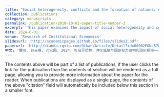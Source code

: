 ```yaml
---
title: "Social heterogeneity, conflicts and the formation of nations: divergence of historical China and Japan"
collection: publications
category: manuscripts
permalink: /publication/2010-10-01-paper-title-number-2
excerpt: 'This paper examines the impact of social heterogeneity and conflict threats on the size of government. Social heterogeneity, as an embedded layer of institutional development, reflects the distribution of actual power. It drives the emergence of internal conflict threats and shapes the trade-offs in national institutional design, particularly in the choice of the number and scale of governments. Building on the institutional economics framework of power distribution and institutional change, and drawing on a theoretical model of regional government formation, this study employs a comparative historical institutional analysis of Ming–Qing China and Edo Japan. We demonstrate that social heterogeneity and conflict threats led states to establish a larger number of governments of smaller scale. In China, the civil service examination and the bureaucratic system reduced internal social heterogeneity within the state, whereas under Japan’s Tokugawa shogunate system, stronger interregional heterogeneity and greater internal conflict threats prevailed. This resulted in divergent historical patterns of governmental organization between the two countries. The findings of this paper provide both a theoretical explanation and historical evidence for understanding institutional change and the formation of governance structures, while also offering new insights into the study of state governance in the contemporary era.'
date: 2024-6-01
venue: 'Research of Institutional Economics'
slidesurl: 'http://academicpages.github.io/files/slides2.pdf'
paperurl: 'http://dianda.cqvip.com/Qikan/Article/Detail?id=00002EGNL5787JP0MHDO7JP1MNR'
中文: '雷鸣, 赵天睿, 邓宏图, 2024. 社会异质性、冲突威胁与国家权力结构和政府规模——对中、日历史发展路径的比较制度分析. 制度经济学研究 Vol2, 1–34.'
---
```


The contents above will be part of a list of publications, if the user clicks the link for the publication than the contents of section will be rendered as a full page, allowing you to provide more information about the paper for the reader. When publications are displayed as a single page, the contents of the above "citation" field will automatically be included below this section in a smaller font.

